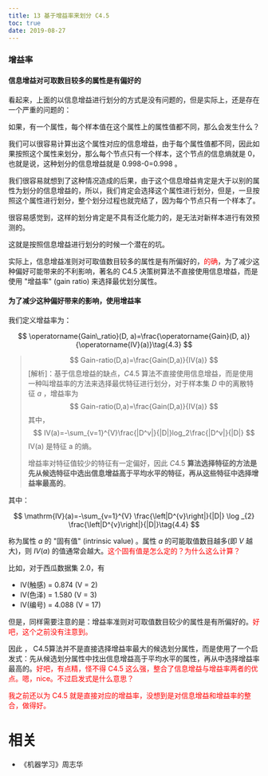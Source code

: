 ```yaml
---
title: 13 基于增益率来划分 C4.5
toc: true
date: 2019-08-27
---
```


### 增益率

#### 信息增益对可取数目较多的属性是有偏好的

看起来，上面的以信息增益进行划分的方式是没有问题的，但是实际上，还是存在一个严重的问题的：

如果，有一个属性，每个样本值在这个属性上的属性值都不同，那么会发生什么？

我们可以很容易计算出这个属性对应的信息增益，由于每个属性值都不同，因此如果按照这个属性来划分，那么每个节点只有一个样本，这个节点的信息熵就是 0，也就是说，这种划分的信息增益就是 0.998-0=0.998 。

我们很容易就想到了这种情况造成的后果，由于这个信息增益肯定是大于以别的属性为划分的信息增益的，所以，我们肯定会选择这个属性进行划分，但是，一旦按照这个属性进行划分，整个划分过程也就完结了，因为每个节点只有一个样本了。

很容易感觉到，这样的划分肯定是不具有泛化能力的，是无法对新样本进行有效预测的。

这就是按照信息增益进行划分的时候一个潜在的坑。

实际上，信息增益准则对可取值数目较多的属性是有所偏好的，<span style="color:red;">的确</span>，为了减少这种偏好可能带来的不利影响，著名的 C4.5 决策树算法不直接使用信息增益，而是使用 "增益率" (gain ratio) 来选择最优划分属性。

#### 为了减少这种偏好带来的影响，使用增益率

我们定义增益率为：

$$
\operatorname{Gain\_ratio}(D, a)=\frac{\operatorname{Gain}(D, a)}{\operatorname{IV}(a)}\tag{4.3}
$$

> $$
> Gain-ratio(D,a)=\frac{Gain(D,a)}{IV(a)}
> $$
> [解析]：基于信息增益的缺点，$C4.5$ 算法不直接使用信息增益，而是使用一种叫增益率的方法来选择最优特征进行划分，对于样本集 $D$ 中的离散特征 $a$ ，增益率为
> $$
> Gain-ratio(D,a)=\frac{Gain(D,a)}{IV(a)}
> $$
> 其中，
> $$
> IV(a)=-\sum_{v=1}^{V}\frac{|D^v|}{|D|}log_2\frac{|D^v|}{|D|}
> $$
> IV(a) 是特征 a 的熵。
>
> 增益率对特征值较少的特征有一定偏好，因此 $C4.5$ **算法选择特征的方法是先从候选特征中选出信息增益高于平均水平的特征，再从这些特征中选择增益率最高的**。

其中：

$$
\mathrm{IV}(a)=-\sum_{v=1}^{V} \frac{\left|D^{v}\right|}{|D|} \log _{2} \frac{\left|D^{v}\right|}{|D|}\tag{4.4}
$$

称为属性 $a$ 的 "固有值" (intrinsic value) 。属性 $a$ 的可能取值数目越多(即 $V$ 越大)，则 $IV(a)$ 的值通常会越大。<span style="color:red;">这个固有值是怎么定的？为什么这么计算？</span>

比如，对于西瓜数据集 2.0，有

- IV(触感) = 0.874 (V = 2)
- IV(色泽) = 1.580 (V = 3)
- IV(编号) = 4.088 (V = 17)

但是，同样需要注意的是：增益率准则对可取值数目较少的属性是有所偏好的。<span style="color:red;">好吧，这个之前没有注意到。</span>

因此 ， C4.5算法并不是直接选择增益率最大的候选划分属性，而是使用了一个启发式：先从候选划分属性中找出信息增益高于平均水平的属性，再从中选择增益率最高的。<span style="color:red;">好吧，有点精，怪不得 C4.5 这么强，整合了信息增益与增益率两者的优点。嗯，nice。不过启发式是什么意思？</span>

<span style="color:red;">我之前还以为 C4.5 就是直接对应的增益率，没想到是对信息增益和增益率的整合，做得好。</span>












# 相关

- 《机器学习》周志华
